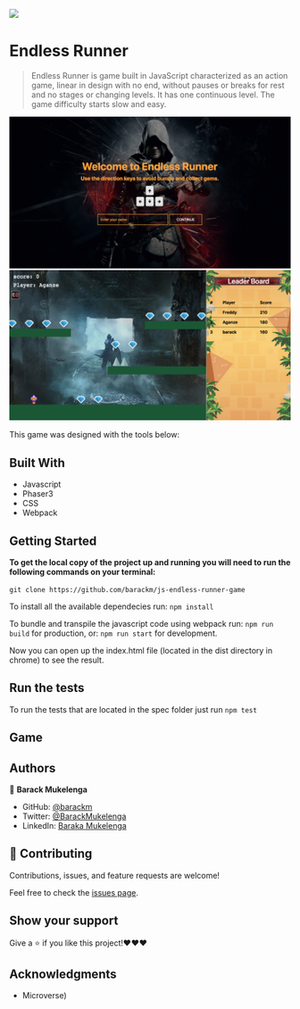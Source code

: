 ![](https://img.shields.io/badge/Microverse-blueviolet)

# Endless Runner

> Endless Runner is game built in JavaScript characterized as an action game, linear in design with no end, without pauses or breaks for rest and no stages or changing levels. It has one continuous level. The game difficulty starts slow and easy.

![screenshot](./screenshot1.png)
![screenshot](./screenshot2.png)

This game was designed with the tools below:

## Built With

- Javascript
- Phaser3
- CSS
- Webpack

## Getting Started

**To get the local copy of the project up and running you will need to run the following commands on your terminal:**

`git clone https://github.com/barackm/js-endless-runner-game`

To install all the available dependecies run:
`npm install`

To bundle and transpile the javascript code using webpack run:
`npm run build` for production, or:
`npm run start` for development.

Now you can open up the index.html file (located in the dist directory in chrome) to see the result.

## Run the tests

To run the tests that are located in the spec folder just run `npm test`

## Game

## Authors

👤 **Barack Mukelenga**

- GitHub: [@barackm](https://github.com/barackm)
- Twitter: [@BarackMukelenga](https://twitter.com/BarackMukelenga)
- LinkedIn: [Baraka Mukelenga](https://www.linkedin.com/in/baraka-mukelenga/)

## 🤝 Contributing

Contributions, issues, and feature requests are welcome!

Feel free to check the [issues page](https://github.com/barackm/js-endless-runner-game/issues).

## Show your support

Give a ⭐️ if you like this project!❤️❤️❤️

## Acknowledgments

- Microverse)
